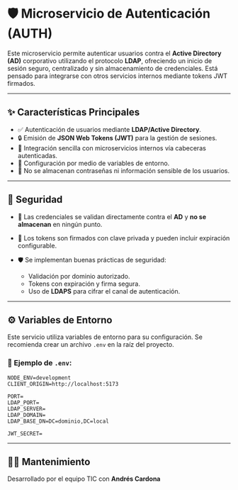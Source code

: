 # 🛡️ Microservicio de Autenticación (AUTH)

Este microservicio permite autenticar usuarios contra el **Active Directory (AD)** corporativo utilizando el protocolo **LDAP**, ofreciendo un inicio de sesión seguro, centralizado y sin almacenamiento de credenciales. Está pensado para integrarse con otros servicios internos mediante tokens JWT firmados.

---

## ✨ Características Principales

* ✅ Autenticación de usuarios mediante **LDAP/Active Directory**.
* 🔒 Emisión de **JSON Web Tokens (JWT)** para la gestión de sesiones.
* 🧩 Integración sencilla con microservicios internos vía cabeceras autenticadas.
* 🔧 Configuración por medio de variables de entorno.
* 🚫 No se almacenan contraseñas ni información sensible de los usuarios.

---

## 🔐 Seguridad

* 🔐 Las credenciales se validan directamente contra el **AD** y **no se almacenan** en ningún punto.
* 📜 Los tokens son firmados con clave privada y pueden incluir expiración configurable.
* 🛡️ Se implementan buenas prácticas de seguridad:

  * Validación por dominio autorizado.
  * Tokens con expiración y firma segura.
  * Uso de **LDAPS** para cifrar el canal de autenticación.

---

## ⚙️ Variables de Entorno

Este servicio utiliza variables de entorno para su configuración. Se recomienda crear un archivo `.env` en la raíz del proyecto.

### 📄 Ejemplo de `.env`:

```env
NODE_ENV=development
CLIENT_ORIGIN=http://localhost:5173

PORT=
LDAP_PORT=
LDAP_SERVER=
LDAP_DOMAIN=
LDAP_BASE_DN=DC=dominio,DC=local

JWT_SECRET=
```

---

## 🧑‍💻 Mantenimiento

Desarrollado por el equipo TIC con **Andrés Cardona**



